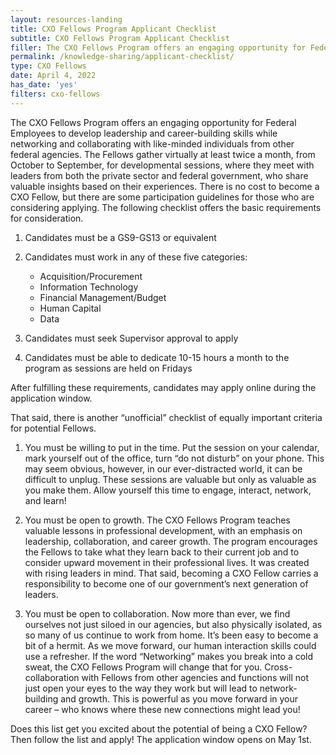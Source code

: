 ```yaml
---
layout: resources-landing
title: CXO Fellows Program Applicant Checklist
subtitle: CXO Fellows Program Applicant Checklist
filler: The CXO Fellows Program offers an engaging opportunity for Federal Employees to develop leadership and career-building skills while networking and collaborating with like-minded individuals from other federal agencies.
permalink: /knowledge-sharing/applicant-checklist/
type: CXO Fellows
date: April 4, 2022
has_date: 'yes'
filters: cxo-fellows
---
```


The CXO Fellows Program offers an engaging opportunity for Federal Employees to develop leadership and career-building skills while networking and collaborating with like-minded individuals from other federal agencies. The Fellows gather virtually at least twice a month, from October to September, for developmental sessions, where they meet with leaders from both the private sector and federal government, who share valuable insights based on their experiences. There is no cost to become a CXO Fellow, but there are some participation guidelines for those who are considering applying. The following checklist offers the basic requirements for consideration.

1.	Candidates must be a GS9-GS13 or equivalent

2.	Candidates must work in any of these five categories:
    - Acquisition/Procurement
    - Information Technology
    - Financial Management/Budget
    - Human Capital
    - Data

3.	Candidates must seek Supervisor approval to apply

4.	Candidates must be able to dedicate 10-15 hours a month to the program as sessions are held on Fridays

After fulfilling these requirements, candidates may apply online during the application window.

That said, there is another “unofficial” checklist of equally important criteria for potential Fellows.

1.	You must be willing to put in the time. Put the session on your calendar, mark yourself out of the office, turn “do not disturb” on your phone. This may seem obvious, however, in our ever-distracted world, it can be difficult to unplug. These sessions are valuable but only as valuable as you make them. Allow yourself this time to engage, interact, network, and learn!

2.	You must be open to growth. The CXO Fellows Program teaches valuable lessons in professional development, with an emphasis on leadership, collaboration, and career growth. The program encourages the Fellows to take what they learn back to their current job and to consider upward movement in their professional lives. It was created with rising leaders in mind. That said, becoming a CXO Fellow carries a responsibility to become one of our government’s next generation of leaders.

3.	You must be open to collaboration. Now more than ever, we find ourselves not just siloed in our agencies, but also physically isolated, as so many of us continue to work from home. It’s been easy to become a bit of a hermit. As we move forward, our human interaction skills could use a refresher. If the word “Networking” makes you break into a cold sweat, the CXO Fellows Program will change that for you. Cross-collaboration with Fellows from other agencies and functions will not just open your eyes to the way they work but will lead to network-building and growth. This is powerful as you move forward in your career – who knows where these new connections might lead you!

Does this list get you excited about the potential of being a CXO Fellow? Then follow the list and apply! The application window opens on May 1st.